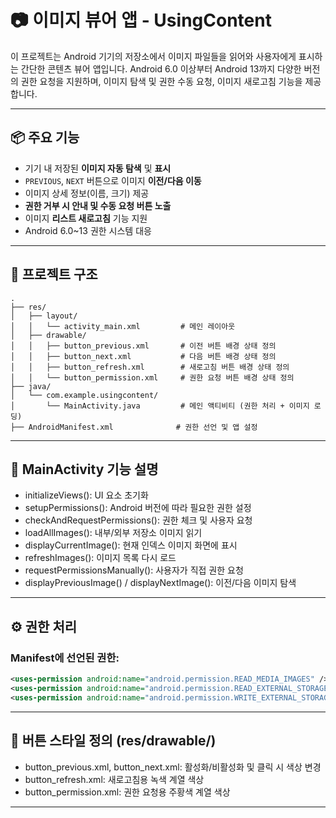 # 📷 이미지 뷰어 앱 - UsingContent

이 프로젝트는 Android 기기의 저장소에서 이미지 파일들을 읽어와 사용자에게 표시하는 간단한 콘텐츠 뷰어 앱입니다. Android 6.0 이상부터 Android 13까지 다양한 버전의 권한 요청을 지원하며, 이미지 탐색 및 권한 수동 요청, 이미지 새로고침 기능을 제공합니다.

---

## 📦 주요 기능

- 기기 내 저장된 **이미지 자동 탐색** 및 **표시**
- `PREVIOUS`, `NEXT` 버튼으로 이미지 **이전/다음 이동**
- 이미지 상세 정보(이름, 크기) 제공
- **권한 거부 시 안내 및 수동 요청 버튼 노출**
- 이미지 **리스트 새로고침** 기능 지원
- Android 6.0~13 권한 시스템 대응

---

## 📁 프로젝트 구조

```plaintext
.
├── res/
│   ├── layout/
│   │   └── activity_main.xml         # 메인 레이아웃
│   ├── drawable/
│   │   ├── button_previous.xml       # 이전 버튼 배경 상태 정의
│   │   ├── button_next.xml           # 다음 버튼 배경 상태 정의
│   │   ├── button_refresh.xml        # 새로고침 버튼 배경 상태 정의
│   │   └── button_permission.xml     # 권한 요청 버튼 배경 상태 정의
├── java/
│   └── com.example.usingcontent/
│       └── MainActivity.java         # 메인 액티비티 (권한 처리 + 이미지 로딩)
├── AndroidManifest.xml              # 권한 선언 및 앱 설정
```

---

## 📁 MainActivity 기능 설명
- initializeViews(): UI 요소 초기화
- setupPermissions(): Android 버전에 따라 필요한 권한 설정
- checkAndRequestPermissions(): 권한 체크 및 사용자 요청
- loadAllImages(): 내부/외부 저장소 이미지 읽기
- displayCurrentImage(): 현재 인덱스 이미지 화면에 표시
- refreshImages(): 이미지 목록 다시 로드
- requestPermissionsManually(): 사용자가 직접 권한 요청
- displayPreviousImage() / displayNextImage(): 이전/다음 이미지 탐색

---

## ⚙️ 권한 처리

### Manifest에 선언된 권한:
```xml
<uses-permission android:name="android.permission.READ_MEDIA_IMAGES" />
<uses-permission android:name="android.permission.READ_EXTERNAL_STORAGE" android:maxSdkVersion="32" />
<uses-permission android:name="android.permission.WRITE_EXTERNAL_STORAGE" android:maxSdkVersion="28" />

```

---

## 📁 버튼 스타일 정의 (res/drawable/)
- button_previous.xml, button_next.xml: 활성화/비활성화 및 클릭 시 색상 변경
- button_refresh.xml: 새로고침용 녹색 계열 색상
- button_permission.xml: 권한 요청용 주황색 계열 색상

---

